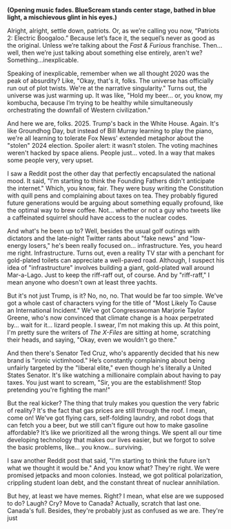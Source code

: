 **(Opening music fades. BlueScream stands center stage, bathed in blue light, a mischievous glint in his eyes.)**

Alright, alright, settle down, patriots. Or, as we’re calling you now, “Patriots 2: Electric Boogaloo.” Because let’s face it, the sequel’s never as good as the original. Unless we’re talking about the *Fast & Furious* franchise. Then…well, then we’re just talking about something else entirely, aren't we? Something…inexplicable.

Speaking of inexplicable, remember when we all thought 2020 was the peak of absurdity? Like, "Okay, that's it, folks. The universe has officially run out of plot twists. We're at the narrative singularity." Turns out, the universe was just warming up. It was like, "Hold my beer… or, you know, my kombucha, because I’m trying to be healthy while simultaneously orchestrating the downfall of Western civilization."

And here we are, folks. 2025. Trump's back in the White House. Again. It's like Groundhog Day, but instead of Bill Murray learning to play the piano, we're all learning to tolerate Fox News' extended metaphor about the "stolen" 2024 election. Spoiler alert: it wasn’t stolen. The voting machines weren't hacked by space aliens. People just... voted. In a way that makes some people very, very upset.

I saw a Reddit post the other day that perfectly encapsulated the national mood. It said, "I'm starting to think the Founding Fathers didn't anticipate the internet." Which, you know, fair. They were busy writing the Constitution with quill pens and complaining about taxes on tea. They probably figured future generations would be arguing about something equally profound, like the optimal way to brew coffee. Not… whether or not a guy who tweets like a caffeinated squirrel should have access to the nuclear codes.

And what's he been up to? Well, besides the usual golf outings with dictators and the late-night Twitter rants about "fake news" and "low-energy losers," he's been really focused on… infrastructure. Yes, you heard me right. Infrastructure. Turns out, even a reality TV star with a penchant for gold-plated toilets can appreciate a well-paved road. Although, I suspect his idea of "infrastructure" involves building a giant, gold-plated wall around Mar-a-Lago. Just to keep the riff-raff out, of course. And by "riff-raff," I mean anyone who doesn't own at least three yachts.

But it's not just Trump, is it? No, no, no. That would be far too simple. We've got a whole cast of characters vying for the title of "Most Likely To Cause an International Incident." We've got Congresswoman Marjorie Taylor Greene, who's now convinced that climate change is a hoax perpetrated by… wait for it… lizard people. I swear, I'm not making this up. At this point, I'm pretty sure the writers of *The X-Files* are sitting at home, scratching their heads, and saying, "Okay, even we wouldn't go there."

And then there's Senator Ted Cruz, who's apparently decided that his new brand is "ironic victimhood." He’s constantly complaining about being unfairly targeted by the "liberal elite," even though he's literally a United States Senator. It's like watching a millionaire complain about having to pay taxes. You just want to scream, "Sir, you are the establishment! Stop pretending you're fighting the man!"

But the real kicker? The thing that truly makes you question the very fabric of reality? It's the fact that gas prices are still through the roof. I mean, come on! We've got flying cars, self-folding laundry, and robot dogs that can fetch you a beer, but we still can't figure out how to make gasoline affordable? It’s like we prioritized all the wrong things. We spent all our time developing technology that makes our lives easier, but we forgot to solve the basic problems, like… you know… surviving.

I saw another Reddit post that said, "I'm starting to think the future isn't what we thought it would be." And you know what? They're right. We were promised jetpacks and moon colonies. Instead, we got political polarization, crippling student loan debt, and the constant threat of nuclear annihilation.

But hey, at least we have memes. Right? I mean, what else are we supposed to do? Laugh? Cry? Move to Canada? Actually, scratch that last one. Canada's full. Besides, they're probably just as confused as we are. They're just
